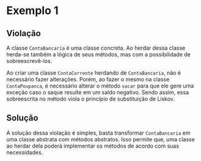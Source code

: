 # Exemplo 1

## Violação

A classe `ContaBancaria` é uma classe concreta. Ao herdar dessa classe herda-se também a lógica de seus métodos, mas com a possibilidade de sobreescrevê-los.

Ao criar uma classe `ContaCorrente` herdando de `ContaBancaria`, não é necessário fazer alterações. Porém, ao fazer o mesmo na classe `ContaPoupanca`, é necessário alterar o método `sacar` para que ele gere uma exceção caso o saque resulte em um saldo negativo. Sendo assim, essa sobreescrita no método viola o princípio de substituição de Liskov.


## Solução

A solução dessa violação é simples, basta transformar `ContaBancaria` em uma classe abstrata com métodos abstratos. Isso permite que, uma classe ao herdar dela poderá implementar os métodos de acordo com suas necessidades.
